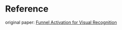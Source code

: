 # Reference

original paper: [Funnel Activation for Visual Recognition](https://arxiv.org/abs/2007.11824)